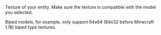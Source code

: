 Texture of your entity. Make sure the texture is compatible with the model you selected.

Biped models, for example, only support 64x64 (64x32 before Minecraft 1.18) biped type textures.